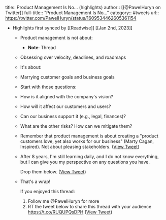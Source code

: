 title:: Product Management Is No... (highlights)
author:: [[@PawelHuryn on Twitter]]
full-title:: "Product Management Is No..."
category:: #tweets
url:: https://twitter.com/PawelHuryn/status/1609534462605361154

- Highlights first synced by [[Readwise]] [[Jan 2nd, 2023]]
	- Product management is not about:
		- **Note**: Thread
	- Obsessing over velocity, deadlines, and roadmaps
	- It's about:
	- Marrying customer goals and business goals
	- Start with those questions:
	- How is it aligned with the company's vision?
	- How will it affect our customers and users?
	- Can our business support it (e.g., legal, finances)?
	- What are the other risks? How can we mitigate them?
	- Remember that product management is about creating a "product customers love, yet also works for our business" (Marty Cagan, Inspired). Not about pleasing stakeholders. ([View Tweet](https://twitter.com/PawelHuryn/status/1609534486819086337))
	- After 8 years, I'm still learning daily, and I do not know everything, but I can give you my perspective on any questions you have.
	  
	  Drop them below. ([View Tweet](https://twitter.com/PawelHuryn/status/1609534490572881922))
	- That's a wrap!
	  
	  If you enjoyed this thread:
	  
	  1. Follow me @PawelHuryn for more
	  2. RT the tweet below to share this thread with your audience https://t.co/RUQUPQsDPH ([View Tweet](https://twitter.com/PawelHuryn/status/1609534492720472066))